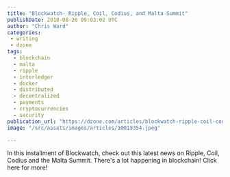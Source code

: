 ```yaml
---
title: "Blockwatch- Ripple, Coil, Codius, and Malta Summit"
publishDate: 2018-08-20 09:03:02 UTC
author: "Chris Ward"
categories:
 - writing
 - dzone
tags:
  - blockchain
  - malta
  - ripple
  - interledger
  - docker
  - distributed
  - decentralized
  - payments
  - cryptocurrencies
  - security
publication_url: "https://dzone.com/articles/blockwatch-ripple-coil-codius-and-malta-summit"
image: "/src/assets/images/articles/10019354.jpeg"

---
```

In this installment of Blockwatch, check out this latest news on Ripple, Coil, Codius and the Malta Summit. There's a lot happening in blockchain! Click here for more!

